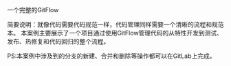 一个完整的GitFlow

简要说明：就像代码需要代码规范一样，代码管理同样需要一个清晰的流程和规范本。
本案例主要展示了一个项目通过使用GitFlow管理代码的从特性开发到测试、发布、热修复和代码回归的整个流程。

PS:本案例中涉及到的分支的新建、合并和删除等操作都可以在GitLab上完成。
